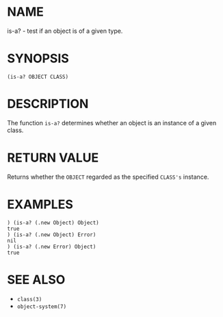 # NAME
is-a? - test if an object is of a given type.

# SYNOPSIS

    (is-a? OBJECT CLASS)

# DESCRIPTION
The function `is-a?` determines whether an object is an instance of a given class.

# RETURN VALUE
Returns whether the `OBJECT` regarded as the specified `CLASS's` instance.

# EXAMPLES

    ) (is-a? (.new Object) Object)
    true
    ) (is-a? (.new Object) Error)
    nil
    ) (is-a? (.new Error) Object)
    true

# SEE ALSO
- `class(3)`
- `object-system(7)`
